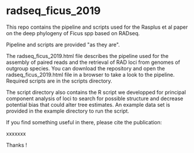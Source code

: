 # radseq_ficus_2019

This repo contains the pipeline and scripts used for the Rasplus et al paper on the deep phylogeny of Ficus spp based on RADseq.

Pipeline and scripts are provided "as they are".

The radseq_ficus_2019.html file describes the pipeline used for the assembly of paired reads and the retrieval of RAD loci from genomes of outgroup species. You can download the repository and open the radseq_ficus_2019.html file in a browser to take a look to the pipeline. 
Required scripts are in the scripts directory. 

The script directory also contains the R script we developped for principal component analysis of loci to search for possible structure and decrease potential bias that could alter tree estimates. An example data set is provided in the example directory to run the script.

If you find something useful in there, please cite the publication:

xxxxxxx

Thanks !
